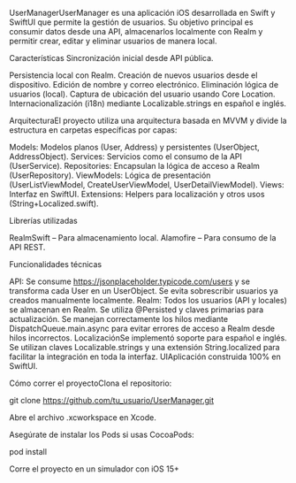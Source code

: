UserManagerUserManager es una aplicación iOS desarrollada en Swift y SwiftUI que permite la gestión de usuarios. Su objetivo principal es consumir datos desde una API, almacenarlos localmente con Realm y permitir crear, editar y eliminar usuarios de manera local.


Características Sincronización inicial desde API pública.

Persistencia local con Realm.
Creación de nuevos usuarios desde el dispositivo.
 Edición de nombre y correo electrónico.
Eliminación lógica de usuarios (local).
Captura de ubicación del usuario usando Core Location.
Internacionalización (i18n) mediante Localizable.strings en español e inglés.


ArquitecturaEl proyecto utiliza una arquitectura basada en MVVM y divide la estructura en carpetas específicas por capas:

Models: Modelos planos (User, Address) y persistentes (UserObject, AddressObject).
Services: Servicios como el consumo de la API (UserService).
Repositories: Encapsulan la lógica de acceso a Realm (UserRepository).
ViewModels: Lógica de presentación (UserListViewModel, CreateUserViewModel, UserDetailViewModel).
Views: Interfaz en SwiftUI.
Extensions: Helpers para localización y otros usos (String+Localized.swift).


Librerías utilizadas

RealmSwift – Para almacenamiento local.
Alamofire – Para consumo de la API REST.


Funcionalidades técnicas

API: Se consume https://jsonplaceholder.typicode.com/users y se transforma cada User en un UserObject.
Se evita sobrescribir usuarios ya creados manualmente localmente.
Realm: Todos los usuarios (API y locales) se almacenan en Realm.
Se utiliza @Persisted y claves primarias para actualización.
Se manejan correctamente los hilos mediante DispatchQueue.main.async para evitar errores de acceso a Realm desde hilos incorrectos.
LocalizaciónSe implementó soporte para español e inglés.
Se utilizan claves Localizable.strings y una extensión String.localized para facilitar la integración en toda la interfaz.
UIAplicación construida 100% en SwiftUI.


Cómo correr el proyectoClona el repositorio:

git clone https://github.com/tu_usuario/UserManager.git

Abre el archivo .xcworkspace en Xcode.

Asegúrate de instalar los Pods si usas CocoaPods:

pod install

Corre el proyecto en un simulador con iOS 15+
